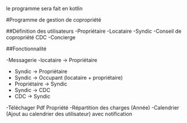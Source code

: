 le programme sera fait en kotlin

#Programme de gestion de copropriété

##Définition des utilisateurs
-Propriétaire
-Locataire
-Syndic
-Conseil de copropriété CDC
-Concierge

##Fonctionnalité

-Messagerie
  -locataire -> Propriétaire
  - Syndic -> Propriétaire
  - Syndic -> Occupant (locataire + propriétaire)
  - Propriétaire -> Syndic
  - Syndic -> CDC
  - CDC -> Syndic
  
-Téléchager Pdf Propriété
-Répartition des charges (Année)
-Calendrier (Ajout au calendrier des utilisateur) avec notification
